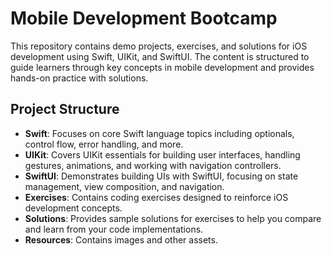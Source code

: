# Mobile Development Bootcamp

This repository contains demo projects, exercises, and solutions for iOS development using Swift, UIKit, and SwiftUI. The content is structured to guide learners through key concepts in mobile development and provides hands-on practice with solutions.

## Project Structure

- **Swift**: Focuses on core Swift language topics including optionals, control flow, error handling, and more.
- **UIKit**: Covers UIKit essentials for building user interfaces, handling gestures, animations, and working with navigation controllers.
- **SwiftUI**: Demonstrates building UIs with SwiftUI, focusing on state management, view composition, and navigation.
- **Exercises**: Contains coding exercises designed to reinforce iOS development concepts.
- **Solutions**: Provides sample solutions for exercises to help you compare and learn from your code implementations.
- **Resources**: Contains images and other assets.
